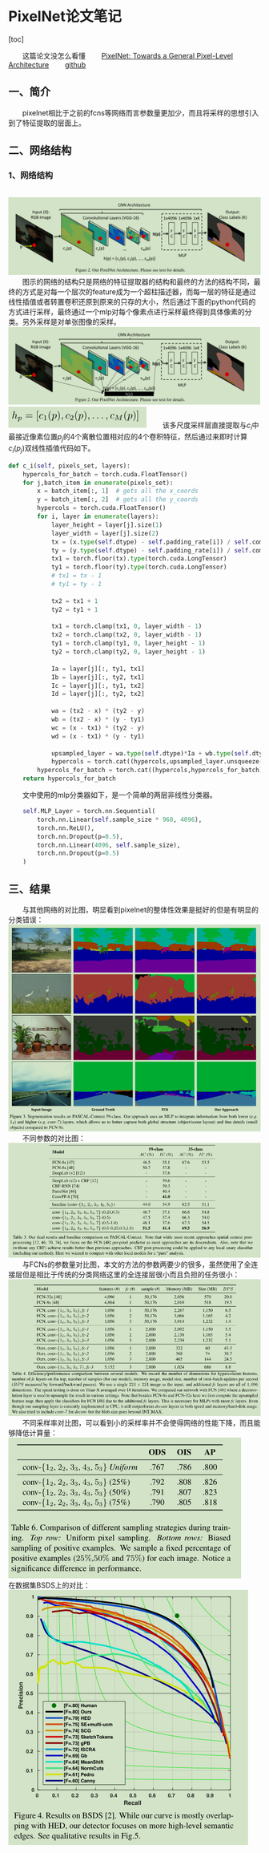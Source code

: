 # PixelNet论文笔记
[toc]

&emsp;&emsp;这篇论文没怎么看懂
&emsp;&emsp;[PixelNet: Towards a General Pixel-Level Architecture](https://arxiv.org/pdf/1609.06694.pdf)
&emsp;&emsp;[github](https://github.com/aayushbansal/PixelNet)
## 一、简介
&emsp;&emsp;pixelnet相比于之前的fcns等网络而言参数量更加少，而且将采样的思想引入到了特征提取的层面上。
## 二、网络结构
### 1、网络结构
&emsp;&emsp;![](imgs/arch.png)
&emsp;&emsp;图示的网络的结构只是网络的特征提取器的结构和最终的方法的结构不同，最终的方式是对每一个层次的feature成为一个超柱描述器，而每一层的特征是通过线性插值或者转置卷积还原到原来的只存的大小，然后通过下面的python代码的方式进行采样，最终通过一个mlp对每个像素点进行采样最终得到具体像素的分类。另外采样是对单张图像的采样。
![](imgs/arch_1.png)
![](imgs/hyper.png)
&emsp;&emsp;该多尺度采样层直接提取与$c_i$中最接近像素位置$p_j$的4个离散位置相对应的4个卷积特征，然后通过来即时计算$c_i(p_j)$双线性插值代码如下。
```python
def c_i(self, pixels_set, layers):
    hypercols_for_batch = torch.cuda.FloatTensor()
    for j,batch_item in enumerate(pixels_set):
        x = batch_item[:, 1]  # gets all the x_coords
        y = batch_item[:, 2]  # gets all the y_coords
        hypercols = torch.cuda.FloatTensor()
        for i, layer in enumerate(layers):
            layer_height = layer[j].size(1)
            layer_width = layer[j].size(2)
            tx = (x.type(self.dtype) - self.padding_rate[i]) / self.comp_rate[i]
            ty = (y.type(self.dtype) - self.padding_rate[i]) / self.comp_rate[i]
            tx1 = torch.floor(tx).type(torch.cuda.LongTensor)
            ty1 = torch.floor(ty).type(torch.cuda.LongTensor)
            # tx1 = tx - 1
            # ty1 = ty - 1

            tx2 = tx1 + 1
            ty2 = ty1 + 1

            tx1 = torch.clamp(tx1, 0, layer_width - 1)
            tx2 = torch.clamp(tx2, 0, layer_width - 1)
            ty1 = torch.clamp(ty1, 0, layer_height - 1)
            ty2 = torch.clamp(ty2, 0, layer_height - 1)

            Ia = layer[j][:, ty1, tx1]
            Ib = layer[j][:, ty2, tx1]
            Ic = layer[j][:, ty1, tx2]
            Id = layer[j][:, ty2, tx2]

            wa = (tx2 - x) * (ty2 - y)
            wb = (tx2 - x) * (y - ty1)
            wc = (x - tx1) * (ty2 - y)
            wd = (x - tx1) * (y - ty1)

            upsampled_layer = wa.type(self.dtype)*Ia + wb.type(self.dtype)*Ib + wc.type(self.dtype)*Ic + wd.type(self.dtype)*Id
            hypercols = torch.cat((hypercols,upsampled_layer.unsqueeze(0)),1)
        hypercols_for_batch = torch.cat((hypercols,hypercols_for_batch))
    return hypercols_for_batch
```
&emsp;&emsp;文中使用的mlp分类器如下，是一个简单的两层非线性分类器。
```python
    self.MLP_Layer = torch.nn.Sequential(
        torch.nn.Linear(self.sample_size * 960, 4096),
        torch.nn.ReLU(),
        torch.nn.Dropout(p=0.5),
        torch.nn.Linear(4096, self.sample_size),
        torch.nn.Dropout(p=0.5)
    )
```
## 三、结果
&emsp;&emsp;与其他网络的对比图，明显看到pixelnet的整体性效果是挺好的但是有明显的分类错误：
&emsp;&emsp;![](imgs/com.png)
&emsp;&emsp;不同参数的对比图：
&emsp;&emsp;![](imgs/incom.png)
&emsp;&emsp;与FCNs的参数量对比图，本文的方法的参数两要少的很多，虽然使用了全连接层但是相比于传统的分类网络这里的全连接层很小而且负担的任务很小：
&emsp;&emsp;![](imgs/para.png)
&emsp;&emsp;不同采样率对比图，可以看到小的采样率并不会使得网络的性能下降，而且能够降低计算量：
![](imgs/sam.png)
&emsp;&emsp;在数据集BSDS上的对比：
![](imgs/bsds.png)